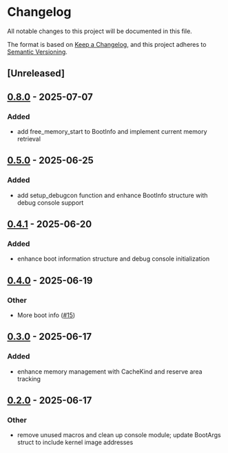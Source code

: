 # Changelog

All notable changes to this project will be documented in this file.

The format is based on [Keep a Changelog](https://keepachangelog.com/en/1.0.0/),
and this project adheres to [Semantic Versioning](https://semver.org/spec/v2.0.0.html).

## [Unreleased]

## [0.8.0](https://github.com/rcore-os/pie-boot/compare/pie-boot-if-v0.5.0...pie-boot-if-v0.8.0) - 2025-07-07

### Added

- add free_memory_start to BootInfo and implement current memory retrieval

## [0.5.0](https://github.com/rcore-os/pie-boot/compare/pie-boot-if-v0.4.1...pie-boot-if-v0.5.0) - 2025-06-25

### Added

- add setup_debugcon function and enhance BootInfo structure with debug console support

## [0.4.1](https://github.com/rcore-os/pie-boot/compare/pie-boot-if-v0.4.0...pie-boot-if-v0.4.1) - 2025-06-20

### Added

- enhance boot information structure and debug console initialization

## [0.4.0](https://github.com/rcore-os/pie-boot/compare/pie-boot-if-v0.3.0...pie-boot-if-v0.4.0) - 2025-06-19

### Other

- More boot info ([#15](https://github.com/rcore-os/pie-boot/pull/15))

## [0.3.0](https://github.com/rcore-os/pie-boot/compare/pie-boot-if-v0.2.0...pie-boot-if-v0.3.0) - 2025-06-17

### Added

- enhance memory management with CacheKind and reserve area tracking

## [0.2.0](https://github.com/rcore-os/pie-boot/compare/pie-boot-if-v0.1.1...pie-boot-if-v0.2.0) - 2025-06-17

### Other

- remove unused macros and clean up console module; update BootArgs struct to include kernel image addresses
